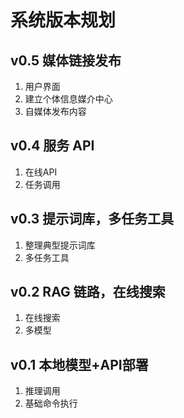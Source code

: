 # 系统版本规划



## v0.5 媒体链接发布
1. 用户界面
1. 建立个体信息媒介中心
1. 自媒体发布内容

## v0.4 服务 API
1. 在线API
1. 任务调用

## v0.3 提示词库，多任务工具
1. 整理典型提示词库
1. 多任务工具

## v0.2 RAG 链路，在线搜索
1. 在线搜索
2. 多模型

## v0.1 本地模型+API部署
1. 推理调用
1. 基础命令执行